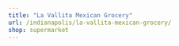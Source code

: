 ```yaml
---
title: "La Vallita Mexican Grocery"
url: /indianapolis/la-vallita-mexican-grocery/
shop: supermarket
---
```

